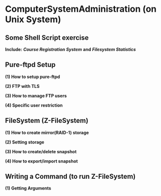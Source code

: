# ComputerSystemAdministration (on Unix System)

## Some Shell Script exercise
**Include:** ***Course Registration System*** **and** ***Filesystem Statistics***

## Pure-ftpd Setup
**(1) How to setup pure-ftpd**

**(2) FTP with TLS**

**(3) How to manage FTP users**

**(4) Specific user restriction** 

## FileSystem (Z-FileSystem)

**(1) How to create mirror(RAID-1) storage**

**(2) Setting storage**

**(3) How to create/delete snapshot**

**(4) How to export/import snapshot**

## Writing a Command (to run Z-FileSystem)
**(1) Getting Arguments**
